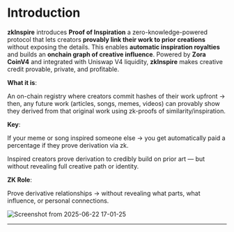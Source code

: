 # Introduction



**zkInspire** introduces **Proof of Inspiration** a zero-knowledge-powered protocol that lets creators **provably link their work to prior creations** without exposing the details. This enables **automatic inspiration royalties** and builds an **onchain graph of creative influence**. Powered by **Zora CoinV4** and integrated with Uniswap V4 liquidity, **zkInspire** makes creative credit provable, private, and profitable.

**What it is**:

An on-chain registry where creators commit hashes of their work upfront → then, any future work (articles, songs, memes, videos) can provably show they derived from that original work using zk-proofs of similarity/inspiration.

**Key**:

If your meme or song inspired someone else → you get automatically paid a percentage if they prove derivation via zk.

Inspired creators prove derivation to credibly build on prior art — but without revealing full creative path or identity.

**ZK Role**:

Prove derivative relationships → without revealing what parts, what influence, or personal connections.

![Screenshot from 2025-06-22 17-01-25](https://github.com/user-attachments/assets/02a0b6fd-35c8-4275-84e1-eb51669d387c)

---
